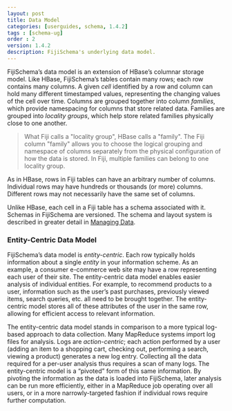 ```yaml
---
layout: post
title: Data Model
categories: [userguides, schema, 1.4.2]
tags : [schema-ug]
order : 2
version: 1.4.2
description: FijiSchema's underlying data model.
---
```


FijiSchema’s data model is an extension of HBase’s columnar storage
model. Like HBase, FijiSchema’s tables contain many rows; each row
contains many columns. A given *cell* identified by a row and column can
hold many different timestamped values, representing the changing values
of the cell over time. Columns are grouped together into column
*families*, which provide namespacing for columns that store related
data. Families are grouped into *locality groups*, which help store
related families physically close to one another.

> What Fiji calls a "locality group", HBase calls a "family". The Fiji
> column "family" allows you to choose the logical grouping and namespace
> of columns separately from the physical configuration of how the data is stored.
> In Fiji, multiple families can belong to one locality group.

As in HBase, rows in Fiji tables can have an arbitrary number of
columns. Individual rows may have hundreds or thousands (or more)
columns. Different rows may not necessarily have the same set of
columns.

Unlike HBase, each cell in a Fiji table has a schema associated with it.
Schemas in FijiSchema are versioned. The schema and layout system is
described in greater detail in [Managing Data]({{site.userguide_schema_1_4_2}}/managing-data).

### Entity-Centric Data Model
FijiSchema’s data model is *entity-centric*. Each row typically holds
information about a single *entity* in your information scheme. As an
example, a consumer e-commerce web site may have a row representing each
user of their site. The entity-centric data model enables easier analysis
of individual entities. For example, to recommend products to a user,
information such as the user’s past purchases, previously viewed items,
search queries, etc. all need to be brought together. The entity-centric
model stores all of these attributes of the user in the same row,
allowing for efficient access to relevant information.

The entity-centric data model stands in comparison to a more typical
log-based approach to data collection. Many MapReduce systems import log
files for analysis. Logs are *action-centric*; each action performed by
a user (adding an item to a shopping cart, checking out, performing a
search, viewing a product) generates a new log entry. Collecting all the
data required for a per-user analysis thus requires a scan of many logs.
The entity-centric model is a “pivoted” form of this same information.
By pivoting the information as the data is loaded into FijiSchema, later
analysis can be run more efficiently, either in a MapReduce job
operating over all users, or in a more narrowly-targeted fashion if
individual rows require further computation.
